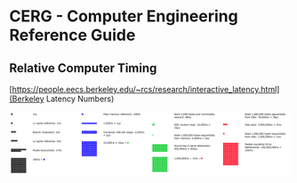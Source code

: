 # CERG - Computer Engineering Reference Guide

## Relative Computer Timing

[https://people.eecs.berkeley.edu/~rcs/research/interactive_latency.html](Berkeley Latency Numbers)

![2018 Latency](/media/images/latency.png "Latency")
